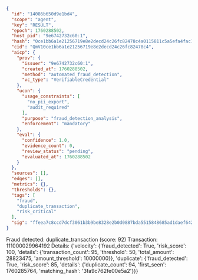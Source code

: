 ```json
{
  "id": "14086b650d9e1bd4",
  "scope": "agent",
  "key": "RESULT",
  "epoch": 1760288502,
  "host_pid": "9e6742732c60:1",
  "hash": "0ce1bb6a1e21256719e8e2decd24c26fc82478c4a0115811c5a5efa4fac1c133",
  "cid": "QmV10ce1bb6a1e21256719e8e2decd24c26fc82478c4",
  "aicp": {
    "prov": {
      "issuer": "9e6742732c60:1",
      "created_at": 1760288502,
      "method": "automated_fraud_detection",
      "vc_type": "VerifiableCredential"
    },
    "ucon": {
      "usage_constraints": [
        "no_pii_export",
        "audit_required"
      ],
      "purpose": "fraud_detection_analysis",
      "enforcement": "mandatory"
    },
    "eval": {
      "confidence": 1.0,
      "evidence_count": 0,
      "review_status": "pending",
      "evaluated_at": 1760288502
    }
  },
  "sources": [],
  "edges": [],
  "metrics": {},
  "thresholds": {},
  "tags": [
    "fraud",
    "duplicate_transaction",
    "risk_critical"
  ],
  "sig": "ffeea7c8ccd7dcf3061b3b9be8328e2b0d0887bda5515848685ad1daef64204c"
}
```

Fraud detected: duplicate_transaction (score: 92)
Transaction: 111000029964192
Details: {'velocity': {'fraud_detected': True, 'risk_score': 100, 'details': {'transaction_count': 95, 'threshold': 50, 'total_amount': 28823475, 'amount_threshold': 10000000}}, 'duplicate': {'fraud_detected': True, 'risk_score': 85, 'details': {'duplicate_count': 94, 'first_seen': 1760285764, 'matching_hash': '3fa9c762fe00e5a2'}}}